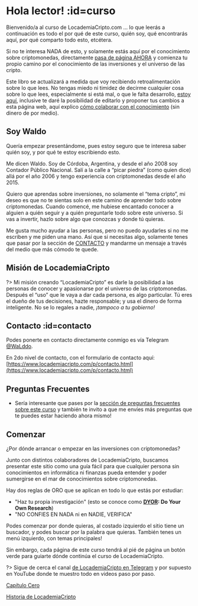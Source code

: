 # Hola lector! :id=curso

Bienvenido/a al curso de LocademiaCripto.com ... lo que leerás a continuación es todo el por qué de este curso, quién soy, qué encontrarás aquí, por qué comparto todo esto, etcétera. 

Si no te interesa NADA de esto, y solamente estás aquí por el conocimiento sobre criptomonedas, directamente [pasa de página AHORA](capitulo-cero.md) y comienza tu propio camino por el conocimiento de las inversiones y el universo de las cripto.

Este libro se actualizará a medida que voy recibiendo retroalimentación sobre lo que lees. No tengas miedo ni timidez de decirme cualquier cosa sobre lo que lees, especialmente si está mal, o que le falta desarrollo, [estoy aquí](/#soy-waldo), inclusive te daré la posibilidad de editarlo y proponer tus cambios a esta página web, aquí explico [cómo colaborar con el conocimiento](https://github.com/locademiacripto/book/wiki) (sin dinero de por medio).


## Soy Waldo
Quería empezar presentándome, pues estoy seguro que te interesa saber quién soy, y por qué te estoy escribiendo esto.

Me dicen Waldo. Soy de Córdoba, Argentina, y desde el año 2008 soy Contador Público Nacional. Salí a la calle a “picar piedra” (como quien dice) allá por el año 2006 y tengo experiencia con criptomonedas desde el año 2015.

Quiero que aprendas sobre inversiones, no solamente el “tema cripto”, mi deseo es que no te sientas solo en este camino de aprender todo sobre criptomonedas. Cuando comencé, me hubiese encantado conocer a alguien a quién seguir y a quién preguntarle todo sobre este universo. Si vas a invertir, hazlo sobre algo que conozcas y donde tú quieras.

Me gusta mucho ayudar a las personas, pero no puedo ayudarles si no me escriben y me piden una mano. Así que si necesitas algo, solamente tenes que pasar por la sección de [CONTACTO](#contacto) y mandarme un mensaje a través del medio que más cómodo te quede.

## Misión de LocademiaCripto

?> Mi misión creando “LocademiaCripto” es darle la posibilidad a las personas de conocer y apasionarse por el universo de las criptomonedas. Después el “uso” que le vaya a dar cada persona, es algo particular. Tú eres el dueño de tus decisiones, hazte responsable; y usa el dinero de forma inteligente. No se lo regales a nadie, _¡tampoco a tu gobierno!_

## Contacto :id=contacto
Podes ponerte en contacto directamente conmigo es vía Telegram [@WaLddo](https://t.me/waLddo).

En 2do nivel de contacto, con el formulario de contacto aquí: [https://www.locademiacripto.com/p/contacto.html](https://www.locademiacripto.com/p/contacto.html)

## Preguntas Frecuentes

- Sería interesante que pases por la [sección de preguntas frecuentes sobre este curso](/faq.md) y también te invito a que me envíes más preguntas que te puedes estar haciendo ahora mismo! 

## Comenzar

¿Por dónde arrancar o empezar en las inversiones con criptomonedas?

Junto con distintos colaboradores de LocademiaCripto, buscamos presentar este sitio como una guía fácil para que cualquier persona sin conocimientos en informática ni finanzas pueda entender y poder sumergirse en el mar de conocimientos sobre criptomonedas.

Hay dos reglas de ORO que se aplican en todo lo que estás por estudiar:

- "Haz tu propia investigación" (esto se conoce como **[DYOR](c/dyor.md): Do Your Own Research**)
- "NO CONFIES EN NADA ni en NADIE, VERIFICA"

Podes comenzar por donde quieras, al costado izquierdo el sitio tiene un buscador, y podes buscar por la palabra que quieras. También tenes un menú izquierdo, con temas principales!

Sin embargo, cada página de este curso tendrá al pié de página un botón verde para guiarte dónde continúa el curso de LocademiaCripto.

?> Sigue de cerca el canal [de LocademiaCripto en Telegram](https://t.me/LocademiaCripto) y por supuesto en YouTube donde te muestro todo en videos paso por paso.

<section class='cta show'>
<div class='cta-main'>
<!-- [**Capítulo CERO**](capitulo-cero.md) -->
<p><a href='#/capitulo-cero'>Capítulo Cero</a></p>
<p><a href='#/locamision#historia'>Historia de LocademiaCripto</a></p>
</div>
</section>
